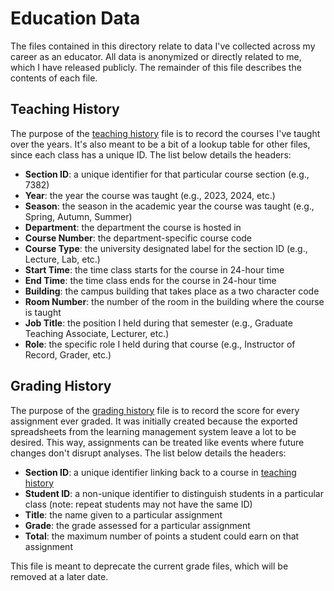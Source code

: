 # Education Data

The files contained in this directory relate to data I've collected
across my career as an educator. All data is anonymized or directly
related to me, which I have released publicly. The remainder of
this file describes the contents of each file.

## Teaching History

The purpose of the [teaching history](teaching-history.csv) file is
to record the courses I've taught over the years. It's also meant
to be a bit of a lookup table for other files, since each class
has a unique ID. The list below details the headers:

- **Section ID**: a unique identifier for that particular course section (e.g., 7382)
- **Year**: the year the course was taught (e.g., 2023, 2024, etc.)
- **Season**: the season in the academic year the course was taught (e.g., Spring, Autumn, Summer)
- **Department**: the department the course is hosted in
- **Course Number**: the department-specific course code
- **Course Type**: the university designated label for the section ID (e.g., Lecture, Lab, etc.)
- **Start Time**: the time class starts for the course in 24-hour time
- **End Time**: the time class ends for the course in 24-hour time
- **Building**: the campus building that takes place as a two character code
- **Room Number**: the number of the room in the building where the course is taught
- **Job Title**: the position I held during that semester (e.g., Graduate Teaching Associate, Lecturer, etc.)
- **Role**: the specific role I held during that course (e.g., Instructor of Record, Grader, etc.)

## Grading History

The purpose of the [grading history](grading-history.csv) file is to
record the score for every assignment ever graded. It was initially
created because the exported spreadsheets from the learning management
system leave a lot to be desired. This way, assignments can be treated
like events where future changes don't disrupt analyses. The list below 
details the headers:

- **Section ID**: a unique identifier linking back to a course in [teaching history](teaching-history.csv)
- **Student ID**: a non-unique identifier to distinguish students in a particular class (note: 
  repeat students may not have the same ID)
- **Title**: the name given to a particular assignment
- **Grade**: the grade assessed for a particular assignment
- **Total**: the maximum number of points a student could earn on that assignment

This file is meant to deprecate the current grade files, which will be
removed at a later date.
